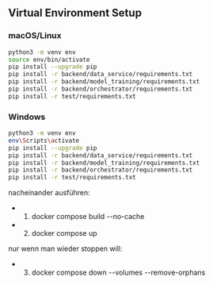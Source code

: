 ## Virtual Environment Setup

### macOS/Linux

```bash
python3 -m venv env
source env/bin/activate
pip install --upgrade pip
pip install -r backend/data_service/requirements.txt
pip install -r backend/model_training/requirements.txt
pip install -r backend/orchestrator/requirements.txt
pip install -r test/requirements.txt
```

### Windows

```bash
python3 -m venv env
env\Scripts\activate
pip install --upgrade pip
pip install -r backend/data_service/requirements.txt
pip install -r backend/model_training/requirements.txt
pip install -r backend/orchestrator/requirements.txt
pip install -r test/requirements.txt
```

nacheinander ausführen:

- 1. docker compose build --no-cache
- 2. docker compose up

nur wenn man wieder stoppen will:
- 3. docker compose down --volumes --remove-orphans
